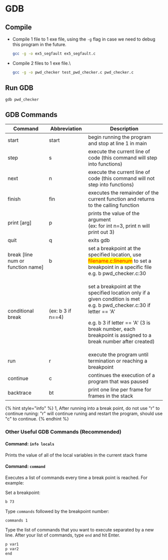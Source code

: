 # GDB

## Compile

*   Compile 1 file to 1 exe file, using the `-g` flag in case we need to debug this program in the future.

    ```bash
    gcc -g -o ex5_segfault ex5_segfault.c
    ```
*   Compile 2 files to 1 exe file.\


    ```bash
    gcc -g -o pwd_checker test_pwd_checker.c pwd_checker.c
    ```

## Run GDB

```
gdb pwd_checker
```

## GDB Commands

<table data-full-width="false"><thead><tr><th width="184">Command</th><th width="128">Abbreviation</th><th width="413">Description</th></tr></thead><tbody><tr><td>start</td><td>start</td><td>begin running the program and stop at line 1 in main</td></tr><tr><td>step</td><td>s</td><td>execute the current line of code (this command will step into functions)</td></tr><tr><td>next</td><td>n</td><td>execute the current line of code (this command will not step into functions)</td></tr><tr><td>finish</td><td>fin</td><td>executes the remainder of the current function and returns to the calling function</td></tr><tr><td>print [arg] </td><td>p</td><td>prints the value of the argument<br>(ex: for int n=3, print n will print out 3)</td></tr><tr><td>quit</td><td>q</td><td>exits gdb</td></tr><tr><td>break [line num or function name]</td><td>b</td><td>set a breakpoint at the specified location, use <mark style="color:red;">filename.c:linenum</mark> to set a breakpoint in a specific file<br>e.g. b pwd_checker.c:30</td></tr><tr><td>conditional break</td><td>(ex: b 3 if n==4)</td><td><p>set a breakpoint at the specified location only if a given condition is met<br>e.g. b pwd_checker.c:30 if letter == 'A'</p><p>e.g. b 3 if letter == 'A' (3 is break number, each breakpoint is assigned to a break number after created)</p></td></tr><tr><td>run</td><td>r</td><td>execute the program until termination or reaching a breakpoint</td></tr><tr><td>continue</td><td>c</td><td>continues the execution of a program that was paused</td></tr><tr><td>backtrace</td><td>bt</td><td>print one line per frame for frames in the stack</td></tr></tbody></table>

{% hint style="info" %}
1, After running into a break point, do not use "r" to continue runing: "r" will continue runing and restart the program, should use "c" to continue.
{% endhint %}

### Other Useful GDB Commands (Recommended) <a href="#other-useful-gdb-commands-recommended" id="other-useful-gdb-commands-recommended"></a>

#### Command: `info locals` <a href="#command-info-locals" id="command-info-locals"></a>

Prints the value of all of the local variables in the current stack frame

#### Command: `command` <a href="#command-command" id="command-command"></a>

Executes a list of commands every time a break point is reached. For example:

Set a breakpoint:

```txt
b 73
```

Type `commands` followed by the breakpoint number:

```txt
commands 1
```

Type the list of commands that you want to execute separated by a new line. After your list of commands, type `end` and hit Enter.

```txt
p var1
p var2
end
```
